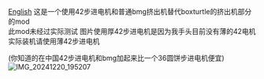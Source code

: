 [English](README.mc)
这是一个使用42步进电机和普通bmg挤出机替代boxturtle的挤出机部分的mod   
此mod未经过实际测试
图片使用厚42步进电机是因为我手头目前没有薄的42电机
实际装机请使用薄42步进电机

(你知道的在中国42步进电机和bmg加起来比一个36圆饼步进电机便宜)
![IMG_20241220_195207](https://github.com/user-attachments/assets/358af745-fa1e-440f-9449-5ff83dbd3cfa)
